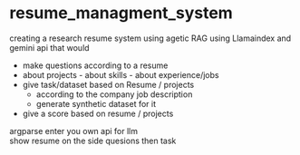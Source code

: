 # resume_managment_system

creating a research resume system using agetic RAG using Llamaindex and gemini api that would

- make questions according to a resume
- about projects - about skills - about experience/jobs
- give task/dataset based on Resume / projects
  - according to the company job description
  - generate synthetic dataset for it
- give a score based on resume / projects

argparse
enter you own api for llm  
show resume on the side
quesions
then task
